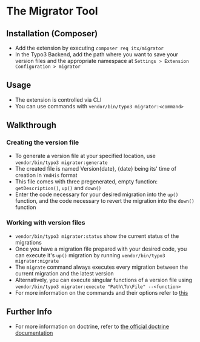 # The Migrator Tool

## Installation (Composer)
* Add the extension by executing `composer req itx/migrator`
* In the Typo3 Backend, add the path where you want to save your version files and the appropriate namespace at `Settings > Extension Configuration > migrator`

## Usage
* The extension is controlled via CLI
* You can use commands with `vendor/bin/typo3 migrator:<command>`

## Walkthrough
### Creating the version file
* To generate a version file at your specified location, use `vendor/bin/typo3 migrator:generate`
* The created file is named Version{date}, {date} being its' time of creation in `YmdHis` format
* This file comes with three pregenerated, empty function: `getDescription()`, `up()` and `down()`
* Enter the code necessary for your desired migration into the `up()` function, and the code necessary to revert the migration into the `down()` function

### Working with version files
* `vendor/bin/typo3 migrator:status` show the current status of the migrations
* Once you have a migration file prepared with your desired code, you can execute it's `up()` migration by running `vendor/bin/typo3 migrator:migrate`
* The `migrate` command always executes every migration between the current migration and the latest version
* Alternatively, you can execute singular functions of a version file using `vendor/bin/typo3 migrator:execute "Path\To\File" --<function>`
* For more information on the commands and their options refer to [this](https://www.doctrine-project.org/projects/doctrine-migrations/en/3.8/reference/managing-migrations.html)

## Further Info
 * For more information on doctrine, refer to [the official doctrine documentation](https://www.doctrine-project.org/projects/doctrine-migrations/en/3.8/reference/introduction.html#introduction)
